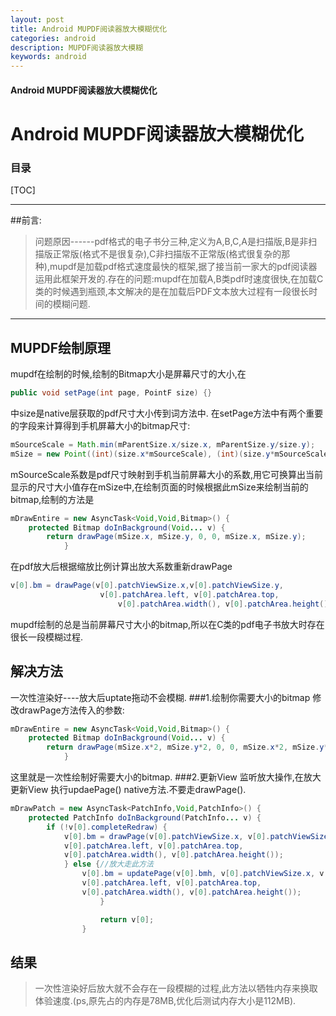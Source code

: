 ```yaml
---
layout: post
title: Android MUPDF阅读器放大模糊优化
categories: android
description: MUPDF阅读器放大模糊
keywords: android
---
```


#### Android MUPDF阅读器放大模糊优化


# Android MUPDF阅读器放大模糊优化

### 目录


[TOC]


---------

##前言:
> 问题原因------pdf格式的电子书分三种,定义为A,B,C,A是扫描版,B是非扫描版正常版(格式不是很复杂),C非扫描版不正常版(格式很复杂的那种),mupdf是加载pdf格式速度最快的框架,据了接当前一家大的pdf阅读器运用此框架开发的.存在的问题:mupdf在加载A,B类pdf时速度很快,在加载C类的时候遇到瓶颈,本文解决的是在加载后PDF文本放大过程有一段很长时间的模糊问题.



-------------------

## MUPDF绘制原理

 mupdf在绘制的时候,绘制的Bitmap大小是屏幕尺寸的大小,在	
``` java
public void setPage(int page, PointF size) {}
```
中size是native层获取的pdf尺寸大小传到词方法中.
在setPage方法中有两个重要的字段来计算得到手机屏幕大小的bitmap尺寸:
``` java
mSourceScale = Math.min(mParentSize.x/size.x, mParentSize.y/size.y);
mSize = new Point((int)(size.x*mSourceScale), (int)(size.y*mSourceScale));
```
mSourceScale系数是pdf尺寸映射到手机当前屏幕大小的系数,用它可换算出当前显示的尺寸大小值存在mSize中,在绘制页面的时候根据此mSize来绘制当前的bitmap,绘制的方法是
``` java
mDrawEntire = new AsyncTask<Void,Void,Bitmap>() {
	protected Bitmap doInBackground(Void... v) {
		return drawPage(mSize.x, mSize.y, 0, 0, mSize.x, mSize.y);
			}
```
 在pdf放大后根据缩放比例计算出放大系数重新drawPage
``` java
v[0].bm = drawPage(v[0].patchViewSize.x,v[0].patchViewSize.y,
					v[0].patchArea.left, v[0].patchArea.top,
						v[0].patchArea.width(), v[0].patchArea.height());
```
 
mupdf绘制的总是当前屏幕尺寸大小的bitmap,所以在C类的pdf电子书放大时存在很长一段模糊过程.


## 解决方法
一次性渲染好----放大后uptate拖动不会模糊.
###1.绘制你需要大小的bitmap
修改drawPage方法传入的参数:
``` java
mDrawEntire = new AsyncTask<Void,Void,Bitmap>() {
	protected Bitmap doInBackground(Void... v) {
		return drawPage(mSize.x*2, mSize.y*2, 0, 0, mSize.x*2, mSize.y*2);
			}
```
这里就是一次性绘制好需要大小的bitmap.
###2.更新View
监听放大操作,在放大更新View  执行updaePage()  native方法.不要走drawPage().
``` java
mDrawPatch = new AsyncTask<PatchInfo,Void,PatchInfo>() {
	protected PatchInfo doInBackground(PatchInfo... v) {
		if (!v[0].completeRedraw) {
			v[0].bm = drawPage(v[0].patchViewSize.x, v[0].patchViewSize.y,
			v[0].patchArea.left, v[0].patchArea.top,
			v[0].patchArea.width(), v[0].patchArea.height());
			} else {//放大走此方法
				v[0].bm = updatePage(v[0].bmh, v[0].patchViewSize.x, v[0].patchViewSize.y,
				v[0].patchArea.left, v[0].patchArea.top,
				v[0].patchArea.width(), v[0].patchArea.height());
					}

					return v[0];
				}
```


## 结果

> 一次性渲染好后放大就不会存在一段模糊的过程,此方法以牺牲内存来换取体验速度.(ps,原先占的内存是78MB,优化后测试内存大小是112MB).

  




